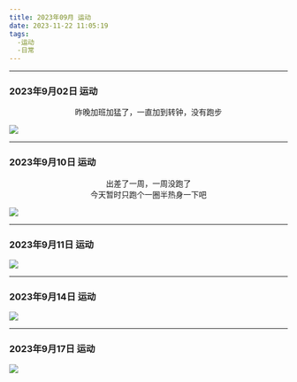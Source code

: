 ```yaml
---
title: 2023年09月 运动
date: 2023-11-22 11:05:19
tags: 
  -运动
  -日常
---
```


<link rel="stylesheet" href="/../css/base.css">
<link rel="stylesheet" href="/../css/center.css">
<link rel="stylesheet" href="/../css/images.css">

--- 

### 2023年9月02日 运动



<center>昨晚加班加猛了，一直加到转钟，没有跑步</center>



<img class="half" src="/../images/exercise/2023-09-02.jpg"></img>


--- 

### 2023年9月10日 运动



<center>出差了一周，一周没跑了</center>

<center>今天暂时只跑个一圈半热身一下吧</center>


<img class="half" src="/../images/exercise/2023-09-10.jpg"></img>


--- 

### 2023年9月11日 运动




<img class="half" src="/../images/exercise/2023-09-11.jpg"></img>


--- 

### 2023年9月14日 运动




<img class="half" src="/../images/exercise/2023-09-14.jpg"></img>


--- 

### 2023年9月17日 运动




<img class="half" src="/../images/exercise/2023-09-17.jpg"></img>

